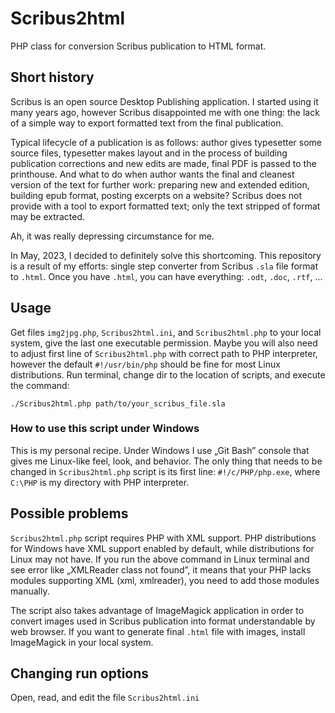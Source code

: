 # Scribus2html

PHP class for conversion Scribus publication to HTML format.

## Short history

Scribus is an open source Desktop Publishing application. I started using it
many years ago, however Scribus disappointed me with one thing: the lack of
a simple way to export formatted text from the final publication.

Typical lifecycle of a publication is as follows: author gives typesetter some
source files, typesetter makes layout and in the process of building
publication corrections and new edits are made, final PDF is passed to the
printhouse. And what to do when author wants the final and cleanest version of
the text for further work: preparing new and extended edition, building epub
format, posting excerpts on a website? Scribus does not provide with a tool to
export formatted text; only the text stripped of format may be extracted.

Ah, it was really depressing circumstance for me.

In May, 2023, I decided to definitely solve this shortcoming. This repository
is a result of my efforts: single step converter from Scribus `.sla` file
format to `.html`. Once you have `.html`, you can have everything: `.odt`,
`.doc`, `.rtf`, ...

## Usage

Get files `img2jpg.php`, `Scribus2html.ini`, and `Scribus2html.php` to your
local system, give the last one executable permission. Maybe you will also need
to adjust first line of `Scribus2html.php` with correct path to PHP
interpreter, however the default `#!/usr/bin/php` should be fine for most Linux
distributions. Run terminal, change dir to the location of scripts, and execute
the command:

```
./Scribus2html.php path/to/your_scribus_file.sla
```

### How to use this script under Windows

This is my personal recipe. Under Windows I use „Git Bash” console that gives
me Linux-like feel, look, and behavior. The only thing that needs to be changed
in `Scribus2html.php` script is its first line: `#!/c/PHP/php.exe`, where
`C:\PHP` is my directory with PHP interpreter.

## Possible problems

`Scribus2html.php` script requires PHP with XML support. PHP distributions for
Windows have XML support enabled by default, while distributions for Linux may
not have. If you run the above command in Linux terminal and see error like
„XMLReader class not found”, it means that your PHP lacks modules supporting
XML (xml, xmlreader), you need to add those modules manually.

The script also takes advantage of ImageMagick application in order to convert
images used in Scribus publication into format understandable by web browser.
If you want to generate final `.html` file with images, install ImageMagick in
your local system.

## Changing run options

Open, read, and edit the file `Scribus2html.ini`